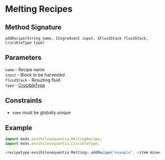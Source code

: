 # Melting Recipes

## Method Signature

`addRecipe(String name, IIngredient input, IFluidStack fluidStack, CrucibleType type)`

## Parameters

`name` - Recipe name  
`input` - Block to be harvested  
`fluidStack` - Resulting fluid  
`type` - [CrucibleType]

## Constraints

- `name` must be globally unique

## Example

```js
import mods.exnihilosequentia.MeltingRecipe;
import mods.exnihilosequentia.CrucibleType;

<recipetype:exnihilosequentia:Melting>.addRecipe("example", <item:minecraft:cobblestone>, <fluid:minecraft:lava> * 1000, CrucibleType.fired());
```

[CrucibleType]: ../../Helpers/CrucibleType